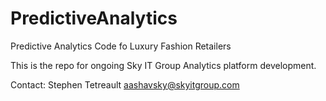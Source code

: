 PredictiveAnalytics
===================

Predictive Analytics Code fo Luxury Fashion Retailers

This is the repo for ongoing Sky IT Group Analytics platform development. 

Contact: 
Stephen Tetreault
aashavsky@skyitgroup.com
